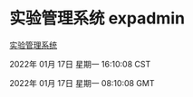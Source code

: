# 实验管理系统 expadmin
[实验管理系统](http://:56808/expadmin-782313d2-e1b1-4ea7-932e-3a55e6a1a4d0/)

2022年 01月 17日 星期一 16:10:08 CST

2022年 01月 17日 星期一 08:10:08 GMT
